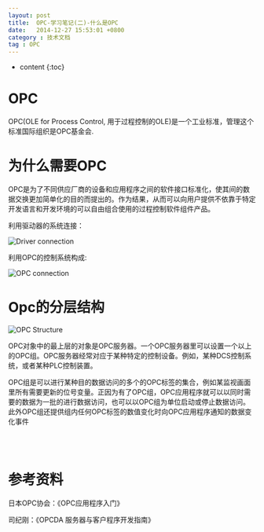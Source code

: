 ```yaml
---
layout: post
title:  OPC-学习笔记(二)-什么是OPC
date:   2014-12-27 15:53:01 +0800
category : 技术文档
tag : OPC
---
```

 
 * content
{:toc}


OPC
================================

OPC(OLE for Process Control, 用于过程控制的OLE)是一个工业标准，管理这个标准国际组织是OPC基金会.

为什么需要OPC
================================

OPC是为了不同供应厂商的设备和应用程序之间的软件接口标准化，使其间的数据交换更加简单化的目的而提出的。作为结果，从而可以向用户提供不依靠于特定开发语言和开发环境的可以自由组合使用的过程控制软件组件产品。

利用驱动器的系统连接：

![Driver connection](/images/blog/opc/2_what_is_opc/1_driver_connection.png)

利用OPC的控制系统构成:

![OPC connection](/images/blog/opc/2_what_is_opc/2_opc_connection.png)

Opc的分层结构
================================

![OPC Structure](/images/blog/opc/2_what_is_opc/3_structure.png)

OPC对象中的最上层的对象是OPC服务器。一个OPC服务器里可以设置一个以上的OPC组。OPC服务器经常对应于某种特定的控制设备。例如，某种DCS控制系统，或者某种PLC控制装置。

OPC组是可以进行某种目的数据访问的多个的OPC标签的集合，例如某监视画面里所有需要更新的位号变量。正因为有了OPC组，OPC应用程序就可以以同时需要的数据为一批的进行数据访问，也可以以OPC组为单位启动或停止数据访问。此外OPC组还提供组内任何OPC标签的数值变化时向OPC应用程序通知的数据变化事件

<br>
<br>

参考资料
================================

日本OPC协会：《OPC应用程序入门》

司纪刚：《OPCDA 服务器与客户程序开发指南》